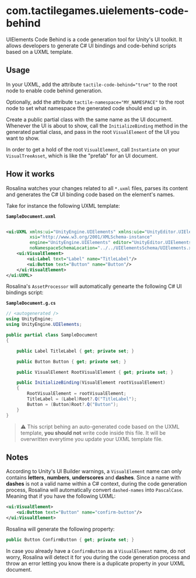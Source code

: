 # com.tactilegames.uielements-code-behind

UIElements Code Behind is a code generation tool for Unity's UI toolkit. It allows developers to generate C# UI bindings and
code-behind scripts based on a UXML template.

## Usage
In your UXML, add the attribute `tactile-code-behind="true"` to the root node to enable code behind generation. 

Optionally, add the attribute `tactile-namespace="MY_NAMESPACE"` to the root node to set what namespace the generated code should end up in.

Create a public partial class with the same name as the UI document. Whenever the UI is about to show, call the `InitializeBinding` method in the generated partial class, and pass in the root `VisualElement` of the UI you want to show. 

In order to get a hold of the root `VisualElement`, call `Instantiate` on your `VisualTreeAsset`, which is like the "prefab" for an UI document.

## How it works

Rosalina watches your changes related to all `*.uxml` files, parses its content and generates the C# UI
binding code based on the element's names.

Take for instance the following UXML template:

**`SampleDocument.uxml`**

```xml

<ui:UXML xmlns:ui="UnityEngine.UIElements" xmlns:uie="UnityEditor.UIElements"
         xsi="http://www.w3.org/2001/XMLSchema-instance"
         engine="UnityEngine.UIElements" editor="UnityEditor.UIElements"
         noNamespaceSchemaLocation="../../UIElementsSchema/UIElements.xsd" editor-extension-mode="False">
    <ui:VisualElement>
        <ui:Label text="Label" name="TitleLabel"/>
        <ui:Button text="Button" name="Button"/>
    </ui:VisualElement>
</ui:UXML>
```

Rosalina's `AssetProcessor` will automatically genearte the following C# UI bindings script:

**`SampleDocument.g.cs`**

```csharp
// <autogenerated />
using UnityEngine;
using UnityEngine.UIElements;

public partial class SampleDocument
{

    public Label TitleLabel { get; private set; }

    public Button Button { get; private set; }

    public VisualElement RootVisualElement { get; private set; }

    public InitializeBinding(VisualElement rootVisualElement)
    {
        RootVisualElement = rootVisualElement;
        TitleLabel = (Label)Root?.Q("TitleLabel");
        Button = (Button)Root?.Q("Button");
    }
}
```

> ⚠️ This script behing an auto-generated code based on the UXML template, **you should not** write code inside this
> file. It will be overwritten everytime you update your UXML template file.



## Notes

According to Unity's UI Builder warnings, a `VisualElement` name can only contains **letters**, **numbers**, **underscores** and **dashes**.
Since a name with **dashes** is not a valid name within a C# context, during the code generation process, Rosalina will automatically convert `dashed-names` into `PascalCase`.
Meaning that if you have the following UXML:
```xml
<ui:VisualElement>
    <ui:Button text="Button" name="confirm-button"/>
</ui:VisualElement>
```
Rosalina will generate the following property:
```csharp
public Button ConfirmButton { get; private set; }
```

In case you already have a `ConfirmButton` as a `VisualElement` name, do not worry, Rosalina will detect it for you during the code generation process and throw an error letting you know there is a duplicate property in your UXML document.